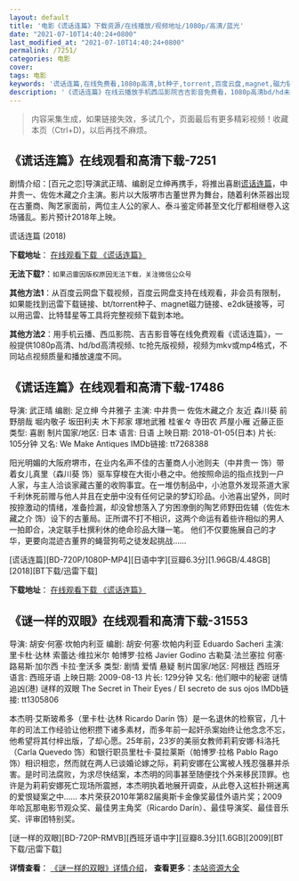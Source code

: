 ```yaml
---
layout: default
title: '电影《谎话连篇》下载资源/在线播放/视频地址/1080p/高清/蓝光'
date: "2021-07-10T14:40:24+0800"
last_modified_at: "2021-07-10T14:40:24+0800"
permalink: /7251/
categories: 电影
cover:
tags: 电影
keywords: '谎话连篇,在线免费看,1080p高清,bt种子,torrent,百度云盘,magnet,磁力链,迅雷下载资源'
description: '《谎话连篇》在线云播放手机西瓜影院吉吉影音免费看，1080p高清bd/hd未删减完整版和tc抢先枪版，mkv/mp4格式，附带bt/torrent种子、magnet/磁力链、百度云盘、网盘资源迅雷下载链接'
---
```


>内容采集生成，如果链接失效，多试几个，页面最后有更多精彩视频！收藏本页（Ctrl+D)，以后再找不麻烦。


## 《谎话连篇》在线观看和高清下载-7251

剧情介绍：[百元之恋]导演武正晴、编剧足立绅再携手，将推出喜剧[谎话连篇](嘘八百，日文暂译)，中井贵一、佐佐木藏之介主演。影片以大阪堺市古董世界为舞台，随着利休茶器出现在古董商、陶艺家面前，两位主人公的家人、泰斗鉴定师甚至文化厅都相继卷入这场骚乱。影片预计2018年上映。


谎话连篇 (2018)

**下载地址**： [在线观看下载 《谎话连篇》](https://www.btbtdy.me/btdy/dy13247.html) 


**无法下载?**：`如果迅雷因版权原因无法下载，关注微信公众号 `

**其他方法1**：从百度云网盘下载视频，百度云网盘支持在线观看，非会员有限制，如果能找到迅雷下载链接、bt/torrent种子、magnet磁力链接、e2dk链接等，可以用迅雷、比特彗星等工具将完整视频下载到本地。

**其他方法2**：用手机云播、西瓜影院、吉吉影音等在线免费观看《谎话连篇》，一般提供1080p高清、hd/bd高清视频、tc抢先版视频，视频为mkv或mp4格式，不同站点视频质量和播放速度不同。


## 《谎话连篇》在线观看和高清下载-17486

导演: 武正晴 编剧: 足立绅 今井雅子 主演: 中井贵一 佐佐木藏之介 友近 森川葵 前野朋哉 堀内敬子 坂田利夫 木下邦家 塚地武雅 桂雀々 寺田农 芦屋小雁 近藤正臣 类型: 喜剧 制片国家/地区: 日本 语言: 日语 上映日期: 2018-01-05(日本) 片长: 105分钟 又名: We Make Antiques IMDb链接: tt7268388

阳光明媚的大阪府堺市，在业内名声不佳的古董商人小池则夫（中井贵一 饰）带着女儿真里（森川葵 饰）驱车穿梭在大街小巷之中。他按照命运的指点找到一户人家，与主人洽谈家藏古董的收购事宜。在一堆仿制品中，小池意外发现茶道大家千利休死前赠与他人并且在史册中没有任何记录的梦幻珍品。小池喜出望外，同时按捺激动的情绪，准备捡漏，却没曾想落入了穷困潦倒的陶艺师野田佐辅（佐佐木藏之介 饰）设下的古董局。正所谓不打不相识，这两个命运有着些许相似的男人一拍即合，决定联手杜撰利休的绝命珍品大赚一笔。 他们不仅要施展自己的才华，更要向混迹古董界的蝇营狗苟之徒发起挑战……


[谎话连篇][BD-720P/1080P-MP4][日语中字][豆瓣6.3分][1.96GB/4.48GB][2018][BT下载/迅雷下载]

**下载地址**： [在线观看下载 《谎话连篇》](https://www.btdx8.com/torrent/hhlp_2018.html) 


## 《谜一样的双眼》在线观看和高清下载-31553

导演: 胡安·何塞·坎帕内利亚 编剧: 胡安·何塞·坎帕内利亚 Eduardo Sacheri 主演: 里卡杜·达林 索蕾达·维拉米尔 帕博罗·拉格 Javier Godino 古勒莫·法兰塞拉 何塞·路易斯·加尔西 卡拉·奎沃多 类型: 剧情 爱情 悬疑 制片国家/地区: 阿根廷 西班牙 语言: 西班牙语 上映日期: 2009-08-13 片长: 129分钟 又名: 他们眼中的秘密 谜情追凶(港) 谜样的双眼 The Secret in Their Eyes / El secreto de sus ojos IMDb链接: tt1305806

本杰明·艾斯玻希多（里卡杜·达林 Ricardo Darín 饰）是一名退休的检察官，几十年的司法工作经验让他积攒下诸多素材，而多年前一起奸杀案始终让他念念不忘，他希望将其付梓出版，了却心愿。25年前，23岁的美丽女教师莉莉安娜·科洛托（Carla Quevedo 饰）和银行职员里杜卡·莫拉莱斯（帕博罗·拉格 Pablo Rago 饰）相识相恋，然而就在两人已谈婚论嫁之际，莉莉安娜在公寓被人残忍强暴并杀害。是时司法腐败，为求尽快结案，本杰明的同事甚至随便找个外来移民顶罪。也许是为莉莉安娜死亡现场所震撼，本杰明执着地展开调查，从此卷入这桩扑朔迷离的爱恨疑案之中…… 本片荣获2010年第82届奥斯卡金像奖最佳外语片奖；2009年哈瓦那电影节观众奖、最佳男主角奖（Ricardo Darín）、最佳导演奖、最佳音乐奖、评审团特别奖。


[谜一样的双眼][BD-720P-RMVB][西班牙语中字][豆瓣8.3分][1.6GB][2009][BT下载/迅雷下载]

**详情查看**： [《谜一样的双眼》详情介绍](/movie/31553/)， **查看更多**：[本站资源大全](/movie/t/all/)

